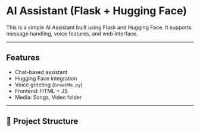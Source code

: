 # AI Assistant (Flask + Hugging Face)

This is a simple AI Assistant built using Flask and Hugging Face. It supports message handling, voice features, and web interface.

---

## Features

- Chat-based assistant
- Hugging Face integration
- Voice greeting (`GreetMe.py`)
- Frontend: HTML + JS
- Media: Songs, Video folder

---

## 📁 Project Structure


